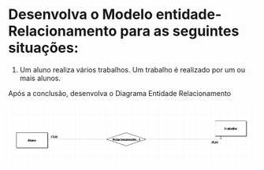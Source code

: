 # Desenvolva o Modelo entidade-Relacionamento para as seguintes situações: 
1. Um aluno realiza vários trabalhos. Um trabalho é realizado por um ou mais alunos.

Após a conclusão, desenvolva o Diagrama Entidade Relacionamento

<img src="brModelo.md\Conceitual_1.png">